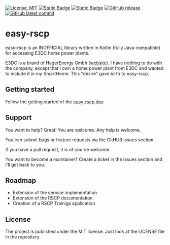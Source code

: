 [![License: MIT](https://img.shields.io/badge/License-MIT-yellow.svg)](https://opensource.org/licenses/MIT)
[![Static Badge](https://img.shields.io/badge/Lang-Kotlin-blue?logo=kotlin)](https://kotlinlang.org/)
[![Static Badge](https://img.shields.io/badge/Maven-Central-blue)](https://repo1.maven.org/maven2/de/jnk-consulting/e3dc/easyrscp/)
[![GitHub release](https://img.shields.io/github/release/jnk-cons/easy-rscp.svg)](https://github.com/jnk-cons/easy-rscp/releases)
[![GitHub latest commit](https://badgen.net/github/last-commit/jnk-cons/easy-rscp)](https://GitHub.com/jnk-cons/easy-rscp/commit/)

# easy-rscp 

easy-rscp is an INOFFICIAL library written in Kotlin (fully Java compatible) for accessing E3DC home power plants.

E3DC is a brand of HagerEnergy Gmbh ([website](https://www.e3dc.com/)). I have nothing to do with the company, except that I own a home power plant from E3DC and wanted to include it in my SmartHome. This "desire" gave birth to easy-rscp.

## Getting started

Follow the getting started of the [easy-rscp doc](https://jnk-cons.github.io/easy-rscp/)

## Support
You want to help? Great! You are welcome. Any help is welcome.

You can submit bugs or feature requests via the GitHUB issues section.

If you have a pull request, it is of course welcome.

You want to become a maintainer? Create a ticket in the issues section and I'll get back to you.

## Roadmap
- Extension of the service implementation
- Extension of the RSCP documentation
- Creation of a RSCP Trainigs application

## License
The project is published under the MIT license. Just look at the LICENSE file in the repository
